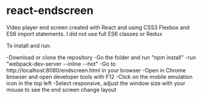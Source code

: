 # react-endscreen
Video player end screen created with React and using CSS3 Flexbox and ES6 import statements.
I did not use full ES6 classes or Redux

To install and run:

-Download or clone the repository
-Go the folder and run "npm install"
-run "webpack-dev-server --inline --hot"
-Go to http://localhost:8080/endscreen.html in your browser
-Open in Chrome browser and open developer tools with F12
-Click on the mobile emulation icon in the top left
-Select responsive, adjust the window size with your mouse to see the end screen change layout
